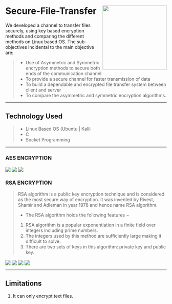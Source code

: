 # Secure-File-Transfer <img src="https://github.com/NikhilMishra1999/Secure-File-Transfer/blob/master/AES/SS/secure.png" height="200" align="right"> 
We developed a channel to transfer files securely, using key based encryption methods and comparing the different methods on Linux based OS. The sub-objectives incidental to the main objective are:
>	- Use of Asymmetric and Symmetric encryption methods to secure both ends of the communication channel
>	- To provide a secure channel for faster transmission of data
>	- To build a dependable and encrypted file transfer system between client and server
>	- To compare the asymmetric and symmetric encryption algorithms.
 ----------------
## Technology Used
> - Linux Based OS (Ubuntu | Kali)
> - C 
> - Socket Programming

 ----------------
### AES ENCRYPTION
<img src="https://raw.githubusercontent.com/NikhilMishra1999/Secure-File-Transfer/master/AES/final%20SS/Aes1.png" align="center">
<img src="https://raw.githubusercontent.com/NikhilMishra1999/Secure-File-Transfer/master/AES/final%20SS/Aes2.png" align="center">
<img src="https://raw.githubusercontent.com/NikhilMishra1999/Secure-File-Transfer/master/AES/final%20SS/Aes3.png" align="center">

### RSA ENCRYPTION
> RSA algorithm is a public key encryption technique and is considered as the most secure way of encryption. It was invented by Rivest, Shamir and Adleman in year 1978 and hence name RSA algorithm.
> - The RSA algorithm holds the following features −
> 1. RSA algorithm is a popular exponentiation in a finite field over integers including prime numbers.
> 2. The integers used by this method are sufficiently large making it difficult to solve.
> 3. There are two sets of keys in this algorithm: private key and public key.
<img src="https://raw.githubusercontent.com/NikhilMishra1999/Secure-File-Transfer/master/RSA/SS/client1.png" align="center">
<img src="https://raw.githubusercontent.com/NikhilMishra1999/Secure-File-Transfer/master/RSA/SS/client2.png" align="center">
<img src="https://raw.githubusercontent.com/NikhilMishra1999/Secure-File-Transfer/master/RSA/SS/server1.png" align="center">
<img src="https://raw.githubusercontent.com/NikhilMishra1999/Secure-File-Transfer/master/RSA/SS/server2.png" align="center">
 
 ----------------
## Limitations
1. It can only encrypt text files.
